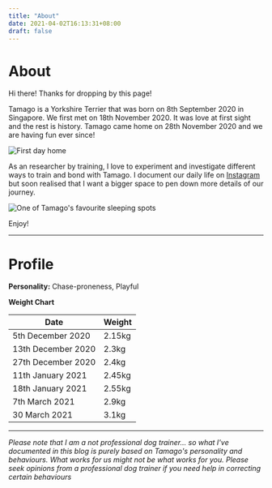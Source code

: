 ```yaml
---
title: "About"
date: 2021-04-02T16:13:31+08:00
draft: false
---
```


# About

Hi there! Thanks for dropping by this page!

Tamago is a Yorkshire Terrier that was born on 8th September 2020 in Singapore. We first met on 18th November 2020. It was love at first sight and the rest is history. Tamago came home on 28th November 2020 and we are having fun ever since! 

![First day home](/images/2021-04-02/2.JPEG)

As an researcher by training, I love to experiment and investigate different ways to train and bond with Tamago. I document our daily life on [Instagram](https://instagram.com/tamago.lim) but soon realised that I want a bigger space to pen down more details of our journey. 

![One of Tamago's favourite sleeping spots](/images/2021-04-02/1.JPEG)

Enjoy!

----
# Profile 

**Personality:** Chase-proneness, Playful

**Weight Chart**

| Date        | Weight          |
| ------------- |-------------|
| 5th December 2020      | 2.15kg |
| 13th December 2020      | 2.3kg |
| 27th December 2020      | 2.4kg |
| 11th January 2021      | 2.45kg |
| 18th January 2021      | 2.55kg |
| 7th March 2021      | 2.9kg |
| 30 March 2021      | 3.1kg |

----

*Please note that I am a not professional dog trainer... so what I've documented in this blog is  purely based on Tamago's personality and behaviours. What works for us might not be what works for you. Please seek opinions from a professional dog trainer if you need help in correcting certain behaviours*
